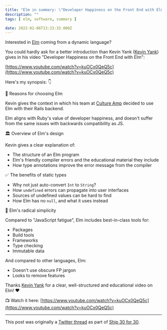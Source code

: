 ```yaml
---
title: "Elm in summary: \"Developer Happiness on the Front End with Elm\""
description: ""
tags: [ elm, software, summary ]

date: 2022-02-06T13:23:33.000Z
---
```


Interested in [Elm](https://twitter.com/elmlang) coming from a dynamic language?

You could hardly ask for a better introduction than Kevin Yank ([Kevin Yank](https://twitter.com/sentience)) gives in his video "Developer Happiness on the Front End with Elm":

[https://www.youtube.com/watch?v=kuOCx0QeQ5c](https://www.youtube.com/watch?v=kuOCx0QeQ5c)

Here's my synopsis: 👇

🤔 Reasons for choosing Elm

Kevin gives the context in which his team at [Culture Amp](https://twitter.com/CultureAmp) decided to use Elm with their Rails backend.

Elm aligns with Ruby's value of developer happiness, and doesn't suffer from the same issues with backwards compatibility as JS.

🏛 Overview of Elm's design

Kevin gives a clear explanation of:

- The structure of an Elm program
- Elm's friendly compiler errors and the educational material they include
- How type annotations improve the error message from the compiler

✅ The benefits of static types

- Why not just auto-convert `Int` to `String`?
- How `undefined` errors can propagate into user interfaces
- Sources of undefined values can be hard to find
- How Elm has no `null`, and what it uses instead

🌳 Elm's radical simplicity

Compared to "JavaScript fatigue", Elm includes best-in-class tools for:
- Packages
- Build tools
- Frameworks
- Type checking
- Immutable data

And compared to other languages, Elm:
- Doesn't use obscure FP jargon
- Looks to remove features

Thanks [Kevin Yank](https://twitter.com/sentience) for a clear, well-structured and educational video on Elm! ❤️

📺 Watch it here:
[https://www.youtube.com/watch?v=kuOCx0QeQ5c](https://www.youtube.com/watch?v=kuOCx0QeQ5c)

---

This post was originally a [Twitter thread](https://twitter.com/DuncanMalashock/status/1490315225043722241) as part of [Ship 30 for 30](https://www.ship30for30.com/).